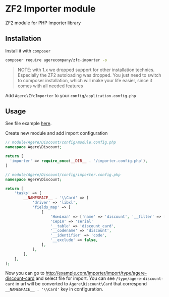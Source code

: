 # ZF2 Importer module
ZF2 module for PHP Importer library

## Installation

Install it with ``composer``
```sh
composer require agerecompany/zfc-importer -o
```

> NOTE: with 1.x we dropped support for other installation technics. Especially the ZF2 autoloading was dropped. You just need to switch to composer installation, which will make your life easier, since it comes with all needed features

Add `Agere\ZfcImporter` to your `config/application.config.php`

## Usage
See file example [here](https://github.com/agerecompany/php-importer/blob/dev/README.md#example-import-file).

Create new module and add import configuration
```php
// module/Agere/Discount/config/module.config.php
namespace Agere\Discount;

return [
  'importer' => require_once(__DIR__ . '/importer.config.php'),
]
```

```php
// module/Agere/Discount/config/importer.config.php
namespace Agere\Discount;

return [
    'tasks' => [
        __NAMESPACE__ . '\\Card' => [
            'driver' => 'libxl',
            'fields_map' => [
                [
                    'Номінал' => ['name' => 'discount', '__filter' => ['percentToInt']],
                    'Серія' => 'serial'
                    '__table' => 'discount_card',
                    '__codename' => 'discount',
                    '__identifier' => 'code',
                    '__exclude' => false,
                ],
            ],
        ],
    ],
];
```

Now you can go to http://example.com/importer/import/type/agere-discount-card and select file for import.
You can see ```/type/agere-discount-card``` in url will be converted to ```Agere\Discount\Card```  that correspond ```__NAMESPACE__ . '\\Card'``` key in configuration.
